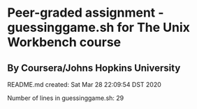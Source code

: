 # Peer-graded assignment - guessinggame.sh for The Unix Workbench course

## By Coursera/Johns Hopkins University

README.md created: Sat Mar 28 22:09:54 DST 2020

Number of lines in guessinggame.sh: 29

